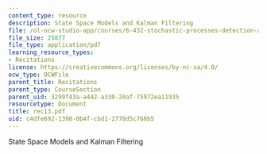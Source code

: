 ```yaml
---
content_type: resource
description: State Space Models and Kalman Filtering
file: /ol-ocw-studio-app/courses/6-432-stochastic-processes-detection-and-estimation-spring-2004/c4dfe69213980b4fcbd12778d5c768b5_rec13.pdf
file_size: 25877
file_type: application/pdf
learning_resource_types:
- Recitations
license: https://creativecommons.org/licenses/by-nc-sa/4.0/
ocw_type: OCWFile
parent_title: Recitations
parent_type: CourseSection
parent_uid: 3299f43a-a442-a330-20af-75972ea11935
resourcetype: Document
title: rec13.pdf
uid: c4dfe692-1398-0b4f-cbd1-2778d5c768b5
---
```

State Space Models and Kalman Filtering